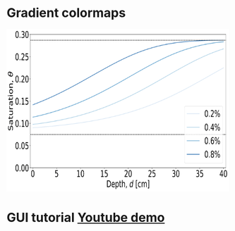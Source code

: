 # Gradient colormaps

<p align="center">
<img src="./Plotting/gradient_plots/saturationvsdepth_mixed-1.png" height="370">
</p>



# GUI tutorial [Youtube demo](https://www.youtube.com/watch?v=fStF38csvCE&t=2s)
